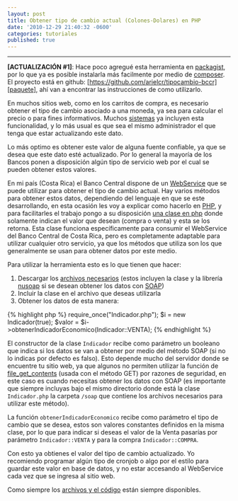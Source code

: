```yaml
---
layout: post
title: Obtener tipo de cambio actual (Colones-Dolares) en PHP
date: '2010-12-29 21:40:32 -0600'
categories: tutoriales
published: true
---
```


***
**[ACTUALIZACIÓN #1]**: Hace poco agregué esta herramienta en [packagist][packagist], por lo que ya es posible instalarla más facilmente por medio de [composer][composer]. El proyecto está en github: [https://github.com/arielcr/tipocambio-bccr][paquete], ahí van a encontrar las instrucciones de como utilizarlo.
<br />

En muchos sitios web, como en los carritos de compra, es necesario obtener el tipo de cambio asociado a una moneda, ya sea para calcular el precio o para fines informativos. Muchos [sistemas][sistemas] ya incluyen esta funcionalidad, y lo más usual es que sea el mismo administrador el que tenga que estar actualizando este dato.

Lo más optimo es obtener este valor de alguna fuente confiable, ya que se desea que este dato esté actualizado. Por lo general la mayoría de los Bancos ponen a disposición algún tipo de servicio web por el cual se pueden obtener estos valores.

En mi país (Costa Rica) el Banco Central dispone de un [WebService][webservice] que se puede utilizar para obtener el tipo de cambio actual. Hay varios métodos para obtener estos datos, dependiendo del lenguaje en que se este desarrollando, en esta ocasión les voy a explicar como hacerlo en [PHP][php], y para facilitarles el trabajo pongo a su disposición [una clase en php][clase] donde solamente indican el valor que desean (compra o venta) y esta se los retorna. Esta clase funciona específicamente para consumir el WebService del Banco Central de Costa Rica, pero es completamente adaptable para utilizar cualquier otro servicio, ya que los métodos que utiliza son los que generalmente se usan para obtener datos por este medio.

Para utilizar la herramienta esto es lo que tienen que hacer:

1. Descargar los [archivos necesarios][clase] (estos incluyen la clase y la librería [nusoap][nusoap] si se desean obtener los datos con [SOAP][soap])
2. Incluir la clase en el archivo que deseas utilizarla
3. Obtener los datos de esta manera:

{% highlight php %}
require_once("Indicador.php");
$i = new Indicador(true);
$valor = $i->obtenerIndicadorEconomico(Indicador::VENTA);
{% endhighlight %}

El constructor de la clase `Indicador` recibe como parámetro un booleano que indica si los datos se van a obtener por medio del método SOAP (si no lo indicas por defecto es falso). Esto depende mucho del servidor donde se encuentre tu sitio web, ya que algunos no permiten utilizar la función de [file_get_contents][file-get-contents] (usada con el método GET)  por razones de seguridad, en este caso es cuando necesitas obtener los datos con SOAP (es importante que siempre incluyas bajo el mismo directorio donde está la clase `Indicador.php` la carpeta `/soap` que contiene los archivos necesarios para utilizar este método).

La función `obtenerIndicadorEconomico` recibe como parámetro el tipo de cambio que se desea, estos son valores constantes definidos en la misma clase, por lo que para indicar si deseas el valor de la Venta pasarías por parámetro `Indicador::VENTA` y para la compra `Indicador::COMPRA`.

Con esto ya obtienes el valor del tipo de cambio actualizado. Yo recomiendo programar algún tipo de cronjob o algo por el estilo para guardar este valor en base de datos, y no estar accesando al WebService cada vez que se ingresa al sitio web.

Como siempre los [archivos y el código][archivos] están siempre disponibles.


[packagist]: https://packagist.org/packages/arielcr/tipocambio-bccr
[composer]: https://getcomposer.org/
[paquete]: https://github.com/arielcr/tipocambio-bccr
[sistemas]: http://www.opencart.com/
[webservice]: http://es.wikipedia.org/wiki/Servicio_web
[php]: http://es.wikipedia.org/wiki/PHP
[clase]: https://github.com/arielcr/indicadores-bccr/downloads
[nusoap]: http://sourceforge.net/projects/nusoap/
[soap]: http://es.wikipedia.org/wiki/Simple_Object_Access_Protocol
[file-get-contents]: http://php.net/manual/en/function.file-get-contents.php
[archivos]: https://github.com/arielcr/indicadores-bccr
